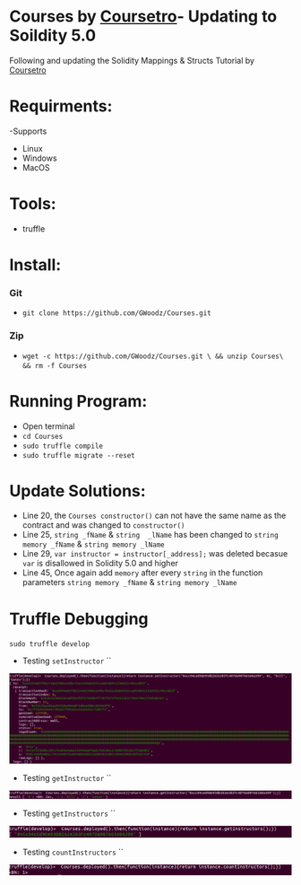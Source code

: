 # Courses by [Coursetro](https://coursetro.com/)- Updating to Soildity 5.0
Following and updating the Solidity Mappings & Structs Tutorial by [Coursetro](https://coursetro.com/posts/code/102/Solidity-Mappings-&-Structs-Tutorial)

# Requirments:
  -Supports
   * Linux 
   * Windows
   * MacOS

# Tools: 
 * truffle

# Install:
### Git
* `git clone https://github.com/GWoodz/Courses.git`
### Zip
* `wget -c https://github.com/GWoodz/Courses.git \ && unzip Courses\ && rm -f Courses`


# Running Program:
* Open terminal
* `cd Courses`
* `sudo truffle compile`
* `sudo truffle migrate --reset`

 

# Update Solutions:
* Line 20, the `Courses constructor()` can not have the same name as the contract and  was changed to `constructor()`
* Line 25, `string _fName` & `string  _lName` has been changed to `string memory _fName` & `string memory _lName `
* Line 29,  `var instructor = instructor[_address];` was deleted becasue `var` is disallowed in Solidity 5.0 and higher 
* Line 45, Once again add `memory` after every `string` in the function parameters `string memory _fName` & `string memory _lName`
 
# Truffle Debugging
`sudo truffle develop` 

 * Testing `setInstructor`
    ``
<img src =screenshotFirst.png>

* Testing `getInstructor`
   ``
<img src =screenshotSecond.png>

* Testing `getInstructors`
  ``
<img src =screenshotThird.png>

* Testing `countInstructors`
  ``
<img src =screenshotLast.png>
